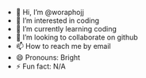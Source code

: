 - 👋 Hi, I’m @woraphojj
- 👀 I’m interested in coding
- 🌱 I’m currently learning coding
- 💞️ I’m looking to collaborate on github
- 📫 How to reach me by email
- 😄 Pronouns: Bright
- ⚡ Fun fact: N/A


<!---
woraphojj/woraphojj is a ✨ special ✨ repository because its `README.md` (this file) appears on your GitHub profile.
You can click the Preview link to take a look at your changes.
--->
